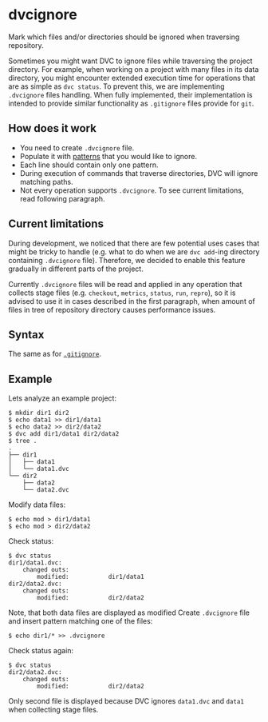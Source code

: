 # dvcignore

Mark which files and/or directories should be ignored when traversing
repository.

Sometimes you might want DVC to ignore files while traversing the project
directory. For example, when working on a project with many files in its data
directory, you might encounter extended execution time for operations that are
as simple as `dvc status`. To prevent this, we are implementing `.dvcignore`
files handling. When fully implemented, their implementation is intended to
provide similar functionality as `.gitignore` files provide for `git`.

## How does it work

- You need to create `.dvcignore` file.
- Populate it with [patterns](https://git-scm.com/docs/gitignore) that you would
  like to ignore.
- Each line should contain only one pattern.
- During execution of commands that traverse directories, DVC will ignore
  matching paths.
- Not every operation supports `.dvcignore`. To see current limitations, read
  following paragraph.

## Current limitations

During development, we noticed that there are few potential uses cases that
might be tricky to handle (e.g. what to do when we are `dvc add`-ing directory
containing `.dvcignore` file). Therefore, we decided to enable this feature
gradually in different parts of the project.

Currently `.dvcignore` files will be read and applied in any operation that
collects stage files (e.g. `checkout`, `metrics`, `status`, `run`, `repro`), so
it is advised to use it in cases described in the first paragraph, when amount
of files in tree of repository directory causes performance issues.

## Syntax

The same as for [`.gitignore`](https://git-scm.com/docs/gitignore).

## Example

Lets analyze an example project:

```dvc
$ mkdir dir1 dir2
$ echo data1 >> dir1/data1
$ echo data2 >> dir2/data2
$ dvc add dir1/data1 dir2/data2
$ tree .
.
├── dir1
│   ├── data1
│   └── data1.dvc
└── dir2
    ├── data2
    └── data2.dvc
```

Modify data files:

```dvc
$ echo mod > dir1/data1
$ echo mod > dir2/data2
```

Check status:

```dvc
$ dvc status
dir1/data1.dvc:
	changed outs:
		modified:           dir1/data1
dir2/data2.dvc:
	changed outs:
		modified:           dir2/data2
```

Note, that both data files are displayed as modified Create `.dvcignore` file
and insert pattern matching one of the files:

```dvc
$ echo dir1/* >> .dvcignore
```

Check status again:

```dvc
$ dvc status
dir2/data2.dvc:
	changed outs:
		modified:           dir2/data2
```

Only second file is displayed because DVC ignores `data1.dvc` and `data1` when
collecting stage files.
